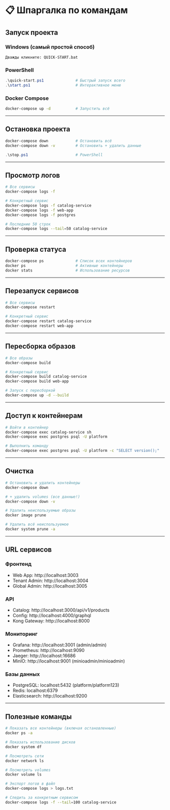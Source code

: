 # 📋 Шпаргалка по командам

## Запуск проекта

### Windows (самый простой способ)
```
Дважды кликните: QUICK-START.bat
```

### PowerShell
```powershell
.\quick-start.ps1              # Быстрый запуск всего
.\start.ps1                    # Интерактивное меню
```

### Docker Compose
```bash
docker-compose up -d           # Запустить всё
```

---

## Остановка проекта

```bash
docker-compose down            # Остановить всё
docker-compose down -v         # Остановить + удалить данные
```

```powershell
.\stop.ps1                     # PowerShell
```

---

## Просмотр логов

```bash
# Все сервисы
docker-compose logs -f

# Конкретный сервис
docker-compose logs -f catalog-service
docker-compose logs -f web-app
docker-compose logs -f postgres

# Последние 50 строк
docker-compose logs --tail=50 catalog-service
```

---

## Проверка статуса

```bash
docker-compose ps              # Список всех контейнеров
docker ps                      # Активные контейнеры
docker stats                   # Использование ресурсов
```

---

## Перезапуск сервисов

```bash
# Все сервисы
docker-compose restart

# Конкретный сервис
docker-compose restart catalog-service
docker-compose restart web-app
```

---

## Пересборка образов

```bash
# Все образы
docker-compose build

# Конкретный сервис
docker-compose build catalog-service
docker-compose build web-app

# Запуск с пересборкой
docker-compose up -d --build
```

---

## Доступ к контейнерам

```bash
# Войти в контейнер
docker-compose exec catalog-service sh
docker-compose exec postgres psql -U platform

# Выполнить команду
docker-compose exec postgres psql -U platform -c "SELECT version();"
```

---

## Очистка

```bash
# Остановить и удалить контейнеры
docker-compose down

# + удалить volumes (все данные!)
docker-compose down -v

# Удалить неиспользуемые образы
docker image prune

# Удалить всё неиспользуемое
docker system prune -a
```

---

## URL сервисов

### Фронтенд
- Web App: http://localhost:3003
- Tenant Admin: http://localhost:3004
- Global Admin: http://localhost:3005

### API
- Catalog: http://localhost:3000/api/v1/products
- Config: http://localhost:4000/graphql
- Kong Gateway: http://localhost:8000

### Мониторинг
- Grafana: http://localhost:3001 (admin/admin)
- Prometheus: http://localhost:9090
- Jaeger: http://localhost:16686
- MinIO: http://localhost:9001 (minioadmin/minioadmin)

### Базы данных
- PostgreSQL: localhost:5432 (platform/platform123)
- Redis: localhost:6379
- Elasticsearch: http://localhost:9200

---

## Полезные команды

```bash
# Показать все контейнеры (включая остановленные)
docker ps -a

# Показать использование дисков
docker system df

# Посмотреть сети
docker network ls

# Посмотреть volumes
docker volume ls

# Экспорт логов в файл
docker-compose logs > logs.txt

# Следить за конкретным сервисом
docker-compose logs -f --tail=100 catalog-service
```
